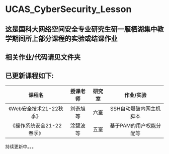 # UCAS_CyberSecurity_Lesson

## 这是国科大网络空间安全专业研究生研一雁栖湖集中教学期间所上部分课程的实验或结课作业

## 相关作业/代码请见文件夹

## 已更新课程如下:

|          课程名          |          授课老师          |          研究室          |          作业/实验          |
|     :-------------:     |     :-------------:     |     :-------------:     |     :-------------:     |
| 《Web安全技术21-22秋季》  |          刘奇旭等            |           六室           |     SSH自动爆破内网主机脚本   |
|      《操作系统安全21-22春季》       |      涂碧波等       |      五室       |    基于PAM的用户权能分配等     |

持续更新中。。。

